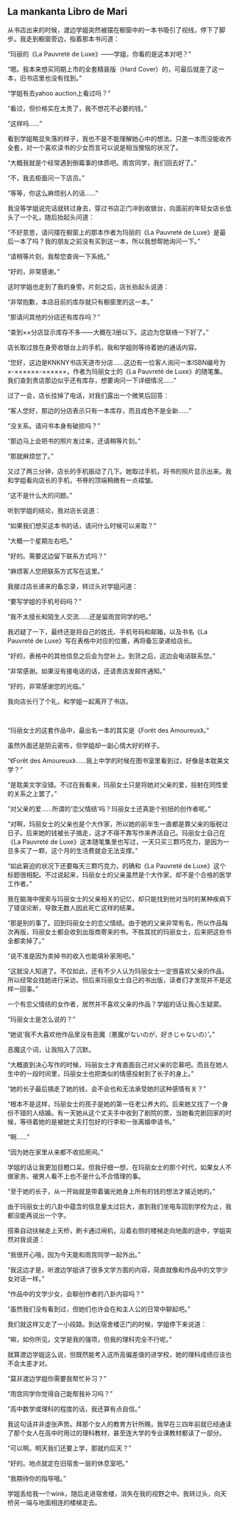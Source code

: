 ## La mankanta Libro de Mari

从书店出来的时候，渡边学姐突然被摆在橱窗中的一本书吸引了视线，停下了脚步。我走到橱窗旁边，指着那本书问道：

“玛丽的《La Pauvreté de Luxe》——学姐，你看的是这本对吧？”

“嗯。我本来想买同期上市的全套精装版（Hard Cover）的，可最后就差了这一本，旧书店里也没有找到。”

“学姐有去yahoo auction上看过吗？”

“看过，但价格实在太贵了，我不想花不必要的钱。”

“这样吗……”

看到学姐略显失落的样子，我也不是不能理解她心中的想法。只差一本而没能收齐全套，对一个喜欢读书的少女而言可以说是相当懊恼的状况了。

“大概我就是个经常遇到倒霉事的体质吧。雨宫同学，我们回去好了。”

“不，我去柜面问一下店员。”

“等等，你这么麻烦别人的话……”

我没等学姐说完话就转过身去，穿过书店正门冲到收银台，向面前的年轻女店长低头了一个礼，随后抬起头问道：

“不好意思，请问摆在橱窗上的那本作者为玛丽的《La Pauvreté de Luxe》是最后一本了吗？我的朋友之前没有买到这一本，所以我想帮她询问一下。”

“请稍等片刻，我帮您查询一下系统。”

“好的，非常感谢。”

这时学姐也走到了我的身旁。片刻之后，店长抬起头说道：

“非常抱歉，本店目前的库存就只有橱窗里的这一本。”

“那请问其他的分店还有库存吗？”

“查到××分店显示库存不多——大概在3册以下。这边为您联络一下好了。”

店长取过放在身旁收银台上的手机，我和学姐则等待着她的通话内容。

“您好，这边是KNKNY书店天道市分店……这边有一位客人询问一本ISBN编号为×-××××××-××××××，作者为玛丽女士的《La Pauvreté de Luxe》的随笔集。我们查到贵店那边似乎还有库存，想要询问一下详细情况……”

过了一会，店长挂掉了电话，对我们露出一个微笑后回答：

“客人您好，那边的分店表示只有一本库存，而且成色不是全新……”

“没关系。请问书本身有破损吗？”

“那边马上会把书的照片发过来，还请稍等片刻。”

“那就麻烦您了。”

又过了两三分钟，店长的手机振动了几下。她取过手机，将书的照片显示出来。我和学姐看向店长的手机，书脊的顶端稍微有一点褶皱。

“这不是什么大的问题。”

听到学姐的结论，我对店长说道：

“如果我们想买这本书的话，请问什么时候可以来取？”

“大概一个星期左右吧。”

“好的。需要这边留下联系方式吗？”

“麻烦客人您把联系方式写在这里。”

我接过店长递来的备忘录，转过头对学姐问道：

“要写学姐的手机号码吗？”

“我不太擅长和陌生人交流……还是留雨宫同学的吧。”

我迟疑了一下，最终还是将自己的姓氏、手机号码和邮箱，以及书名《La Pauvreté de Luxe》写在表格中对应的位置，再将备忘录递给店长。

“好的，表格中的其他信息之后会为您补上。到货之后，这边会电话联系您。”

“非常感谢。如果没有接电话的话，还请贵店发邮件通知。”

“好的，非常感谢您的光临。”

我向店长行了个礼，和学姐一起离开了书店。

&emsp;

“玛丽女士的这套作品中，最出名一本的其实是《Forêt des Amoureux》。”

虽然外面还是阴云密布，但学姐却一副心情大好的样子。

“《Forêt des Amoureux》……我上中学的时候在图书室里看到过，好像是本耽美文学？”

“是耽美文学没错。不过在我看来，玛丽女士只是将她对父亲的爱，投射在同性爱的关系之上罢了。”

“对父亲的爱……所谓的‘恋父情结’吗？玛丽女士还真是个别扭的创作者呢。”

“对啊，玛丽女士的父亲也是个大作家，所以她的前半生一直都是靠父亲的版税过日子。后来她的钱被长子搞走，这才不得不靠写作来养活自己。玛丽女士自己在《La Pauvreté de Luxe》这本随笔集里也写过，一天只买三颗巧克力，是因为一旦多买了一颗，这个月的生活费就会无法支撑。”

“如此窘迫的状况下还要每天三颗巧克力，的确和《La Pauvreté de Luxe》这个标题很相配。不过说起来，玛丽女士的父亲虽然是个大作家，却不是个合格的医学工作者。”

我在脑海中搜索与玛丽女士的父亲相关的记忆，却只能找到他对当时的某种疾病下了错误论断，导致无数人因此死亡这样的结果。

“那是别的事了。回到玛丽女士的恋父情结。由于她的父亲非常有名，所以作品每次再版，玛丽女士都会收到出版商寄来的书。不胜其扰的玛丽女士，后来把这些书全都卖掉了。”

“说不准是因为卖掉书的收入也能填补家用吧。”

“这就没人知道了。不仅如此，还有不少人认为玛丽女士一定很喜欢父亲的作品，所以经常会找她进行采访。但后来玛丽女士自己的书出版，读者们才发现并不是这样一回事。”

一个有恋父情结的女作者，居然并不喜欢父亲的作品？学姐的话让我心生疑窦。

“玛丽女士是怎么说的？”

“她说‘我不大喜欢他作品里没有恶魔（悪魔がないのが，好きじゃないの）’。”

恶魔这个词，让我陷入了沉默。

“大概直到决心写作的时候，玛丽女士才肯直面自己对父亲的恋慕吧。而且在她人生中的一段时间里，玛丽女士也把类似的情感投射到了长子的身上。”

“她的长子最后搞走了她的钱，会不会也和无法承受她的这种感情有关？”

“根本不是这样，玛丽女士的孩子是她的第一任老公养大的。后来她又找了一个身份不错的人结婚。有一天她从这个丈夫手中收到了剧院的票，当她看完剧回家的时候，等待着她的是被她丈夫打包好的行李和一张离婚申请书。”

“啊……”

“因为她在家里从来都不收拾房间。”

学姐的话让我更加目瞪口呆。但我仔细一想，在玛丽女士的那个时代，如果女人不做家务，被男人看不上也不是什么不合情理的事。

“至于她的长子，从一开始就是带着骗光她身上所有的钱的想法才接近她的。”

由于玛丽女士的八卦中蕴含的信息量太过巨大，直到我们坐电车回到学校为止，我都没能再说出一个字。

搭乘自动扶梯走上天桥，刷卡通过闸机，沿着右侧的楼梯走向地面的途中，学姐突然对我说道：

“我很开心哦，因为今天能和雨宫同学一起外出。”

“我这边才是，听渡边学姐讲了很多文学方面的内容，简直就像和作品中的文学少女对话一样。”

“作品中的文学少女，会聊创作者的八卦内容吗？”

“虽然我们没有看到过，但她们也许会在和主人公的日常中聊起吧。”

我们就这样又走了一小段路。到达宿舍楼正门的时候，学姐停下来说道：

“嘛，如你所见，文学是我的强项，但我的理科完全不行呢。”

就算渡边学姐这么说，但既然能考入这所高偏差值的进学校，她的理科成绩应该也不会太差才对。

“莫非渡边学姐你需要我帮忙补习？”

“雨宫同学你觉得自己能帮我补习吗？”

“高中数学或理科的程度的话，我还算有点自信。”

我这句话并非虚张声势。拜那个女人的教育方针所赐，我早在三四年前就已经通读了那个女人在高中时用过的理科教材，甚至连大学的专业课教材都读了一部分。

“可以啊。明天我们还要上学，那就约后天？”

“好的。地点就定在旧宿舍一层的休息室吧。”

“我期待你的指导哦。”

学姐丢给我一个wink，随后走进宿舍楼，消失在我的视野之中。我转过头，向天桥另一端与地面相连的楼梯走去。
